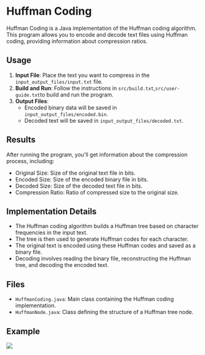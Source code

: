 # Huffman Coding

Huffman Coding is a Java implementation of the Huffman coding algorithm. 
This program allows you to encode and decode text files using Huffman coding, providing information about compression ratios.

## Usage

1. **Input File**: Place the text you want to compress in the `input_output_files/input.txt` file.
2. **Build and Run**: Follow the instructions in `src/build.txt`,`src/user-guide.txt`to build and run the program.
3. **Output Files**:
   - Encoded binary data will be saved in `input_output_files/encoded.bin`.
   - Decoded text will be saved in `input_output_files/decoded.txt`.

## Results

After running the program, you'll get information about the compression process, including:
- Original Size: Size of the original text file in bits.
- Encoded Size: Size of the encoded binary file in bits.
- Decoded Size: Size of the decoded text file in bits.
- Compression Ratio: Ratio of compressed size to the original size.

## Implementation Details

- The Huffman coding algorithm builds a Huffman tree based on character frequencies in the input text.
- The tree is then used to generate Huffman codes for each character.
- The original text is encoded using these Huffman codes and saved as a binary file.
- Decoding involves reading the binary file, reconstructing the Huffman tree, and decoding the encoded text.

## Files

- `HuffmanCoding.java`: Main class containing the Huffman coding implementation.
- `HuffmanNode.java`: Class defining the structure of a Huffman tree node.

## Example

![](./practical_work_Huffman/src/example.jpg)

